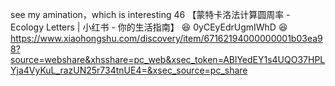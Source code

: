see my amination，which is interesting
46 【蒙特卡洛法计算圆周率 - Ecology Letters | 小红书 - 你的生活指南】 😆 0yCEyEdrUgmIWhD 😆 https://www.xiaohongshu.com/discovery/item/67162194000000001b03ea98?source=webshare&xhsshare=pc_web&xsec_token=ABlYedEY1s4UQO37HPLYja4VyKuL_razUN25r734tnUE4=&xsec_source=pc_share
